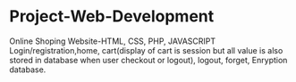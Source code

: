 # Project-Web-Development
Online Shoping Website-HTML, CSS, PHP, JAVASCRIPT
Login/registration,home, cart(display of cart is session but all value is also stored in database when user checkout or logout), logout, forget, Enryption database.
